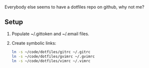 Everybody else seems to have a dotfiles repo on github, why not me?

Setup
-----
1. Populate ~/.gittoken and ~/.email files.
2. Create symbolic links:

	```bash
	ln -s ~/code/dotfiles/gitrc ~/.gitrc
	ln -s ~/code/dotfiles/gvimrc ~/.gvimrc
	ln -s ~/code/dotfiles/vimrc ~/.vimrc
	```

